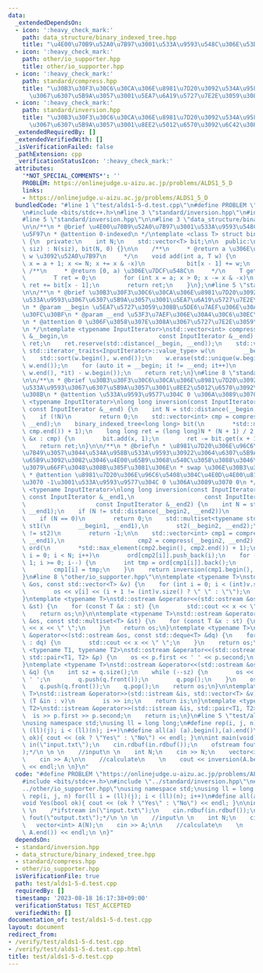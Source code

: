 ```yaml
---
data:
  _extendedDependsOn:
  - icon: ':heavy_check_mark:'
    path: data_structure/binary_indexed_tree.hpp
    title: "\u4E00\u70B9\u52A0\u7B97\u3001\u533A\u9593\u548C\u306E\u53D6\u5F97"
  - icon: ':heavy_check_mark:'
    path: other/io_supporter.hpp
    title: other/io_supporter.hpp
  - icon: ':heavy_check_mark:'
    path: standard/compress.hpp
    title: "\u30B3\u30F3\u30C6\u30CA\u306E\u8981\u7D20\u3092\u534A\u958B\u533A\u9593\
      \u3067\u6307\u5B9A\u3057\u3001\u5EA7\u6A19\u5727\u7E2E\u3059\u308B"
  - icon: ':heavy_check_mark:'
    path: standard/inversion.hpp
    title: "\u30B3\u30F3\u30C6\u30CA\u306E\u8981\u7D20\u3092\u534A\u958B\u533A\u9593\
      \u3067\u6307\u5B9A\u3057\u3001\u8EE2\u5012\u6570\u3092\u6C42\u3081\u308B"
  _extendedRequiredBy: []
  _extendedVerifiedWith: []
  _isVerificationFailed: false
  _pathExtension: cpp
  _verificationStatusIcon: ':heavy_check_mark:'
  attributes:
    '*NOT_SPECIAL_COMMENTS*': ''
    PROBLEM: https://onlinejudge.u-aizu.ac.jp/problems/ALDS1_5_D
    links:
    - https://onlinejudge.u-aizu.ac.jp/problems/ALDS1_5_D
  bundledCode: "#line 1 \"test/alds1-5-d.test.cpp\"\n#define PROBLEM \"https://onlinejudge.u-aizu.ac.jp/problems/ALDS1_5_D\"\
    \n#include <bits/stdc++.h>\n#line 3 \"standard/inversion.hpp\"\n#include <type_traits>\n\
    #line 5 \"standard/inversion.hpp\"\n\n#line 3 \"data_structure/binary_indexed_tree.hpp\"\
    \n\n/**\n * @brief \u4E00\u70B9\u52A0\u7B97\u3001\u533A\u9593\u548C\u306E\u53D6\
    \u5F97\n * @attention 0-indexed\n */\ntemplate <class T> struct binary_indexed_tree\
    \ {\n  private:\n    int N;\n    std::vector<T> bit;\n\n  public:\n    binary_indexed_tree(int\
    \ siz) : N(siz), bit(N, 0) {}\n\n    /**\n     * @return a \u306E\u4F4D\u7F6E\u306B\
    \ w \u3092\u52A0\u7B97\n     */\n    void add(int a, T w) {\n        for (int\
    \ x = a + 1; x <= N; x += x & -x)\n            bit[x - 1] += w;\n    }\n\n   \
    \ /**\n     * @return [0, a) \u306E\u7DCF\u548C\n     */\n    T get(int a) {\n\
    \        T ret = 0;\n        for (int x = a; x > 0; x -= x & -x)\n           \
    \ ret += bit[x - 1];\n        return ret;\n    }\n};\n#line 5 \"standard/compress.hpp\"\
    \n\n/**\n * @brief \u30B3\u30F3\u30C6\u30CA\u306E\u8981\u7D20\u3092\u534A\u958B\
    \u533A\u9593\u3067\u6307\u5B9A\u3057\u3001\u5EA7\u6A19\u5727\u7E2E\u3059\u308B\
    \n * @param __begin \u5EA7\u5727\u3059\u308B\u5DE6\u7AEF\u306E\u30A4\u30C6\u30EC\
    \u30FC\u30BF\n * @param __end \u53F3\u7AEF\u306E\u30A4\u30C6\u30EC\u30FC\u30BF\
    \n * @attention 0 \u306F\u3058\u307E\u308A\u3067\u5727\u7E2E\u3059\u308B\u3002\
    \n */\ntemplate <typename InputIterator>\nstd::vector<int> compress(const InputIterator\
    \ &__begin,\n                          const InputIterator &__end) {\n    std::vector<int>\
    \ ret;\n    ret.reserve(std::distance(__begin, __end));\n    std::vector<typename\
    \ std::iterator_traits<InputIterator>::value_type> w(\n        __begin, __end);\n\
    \    std::sort(w.begin(), w.end());\n    w.erase(std::unique(w.begin(), w.end()),\
    \ w.end());\n    for (auto it = __begin; it != __end; it++)\n        ret.push_back(std::lower_bound(w.begin(),\
    \ w.end(), *it) - w.begin());\n    return ret;\n}\n#line 8 \"standard/inversion.hpp\"\
    \n\n/**\n * @brief \u30B3\u30F3\u30C6\u30CA\u306E\u8981\u7D20\u3092\u534A\u958B\
    \u533A\u9593\u3067\u6307\u5B9A\u3057\u3001\u8EE2\u5012\u6570\u3092\u6C42\u3081\
    \u308B\n * @attention \u533A\u9593\u9577\u304C 0 \u306A\u3089\u3070 0\n */\ntemplate\
    \ <typename InputIterator>\nlong long inversion(const InputIterator &__begin,\
    \ const InputIterator &__end) {\n    int N = std::distance(__begin, __end);\n\
    \    if (!N)\n        return 0;\n    std::vector<int> cmp = compress(__begin,\
    \ __end);\n    binary_indexed_tree<long long> bit(\n        *std::max_element(cmp.begin(),\
    \ cmp.end()) + 1);\n    long long ret = (long long)N * (N + 1) / 2;\n    for (auto\
    \ &x : cmp) {\n        bit.add(x, 1);\n        ret -= bit.get(x + 1);\n    }\n\
    \    return ret;\n}\n\n/**\n * @brief\n * \u8981\u7D20\u306E\u96C6\u5408\u304C\
    \u7B49\u3057\u3044\u534A\u958B\u533A\u9593\u30922\u3064\u6307\u5B9A\u3002\u4E00\
    \u65B9\u3092\u3082\u3046\u4E00\u65B9\u3068\u540C\u3058\u3088\u3046\u306B\u4E26\
    \u3079\u66FF\u3048\u308B\u305F\u3081\u306E\n * swap \u306E\u30B3\u30B9\u30C8\n\
    \ * @attention \u8981\u7D20\u306E\u96C6\u5408\u304C\u4E0D\u4E00\u81F4\u306A\u3089\
    \u3070 -1\u3001\u533A\u9593\u9577\u304C 0 \u306A\u3089\u3070 0\n */\ntemplate\
    \ <typename InputIterator>\nlong long inversion(const InputIterator &__begin1,\
    \ const InputIterator &__end1,\n                    const InputIterator &__begin2,\n\
    \                    const InputIterator &__end2) {\n    int N = std::distance(__begin1,\
    \ __end1);\n    if (N != std::distance(__begin2, __end2))\n        return -1;\n\
    \    if (N == 0)\n        return 0;\n    std::multiset<typename std::iterator_traits<InputIterator>::value_type>\
    \ st1(\n        __begin1, __end1),\n        st2(__begin2, __end2);\n    if (st1\
    \ != st2)\n        return -1;\n\n    std::vector<int> cmp1 = compress(__begin1,\
    \ __end1),\n                     cmp2 = compress(__begin2, __end2);\n    std::vector<std::vector<int>>\
    \ ord(\n        *std::max_element(cmp2.begin(), cmp2.end()) + 1);\n    for (int\
    \ i = 0; i < N; i++)\n        ord[cmp2[i]].push_back(i);\n    for (int i = N -\
    \ 1; i >= 0; i--) {\n        int tmp = ord[cmp1[i]].back();\n        ord[cmp1[i]].pop_back();\n\
    \        cmp1[i] = tmp;\n    }\n    return inversion(cmp1.begin(), cmp1.end());\n\
    }\n#line 8 \"other/io_supporter.hpp\"\n\ntemplate <typename T>\nstd::ostream &operator<<(std::ostream\
    \ &os, const std::vector<T> &v) {\n    for (int i = 0; i < (int)v.size(); i++)\n\
    \        os << v[i] << (i + 1 != (int)v.size() ? \" \" : \"\");\n    return os;\n\
    }\ntemplate <typename T>\nstd::ostream &operator<<(std::ostream &os, const std::set<T>\
    \ &st) {\n    for (const T &x : st) {\n        std::cout << x << \" \";\n    }\n\
    \    return os;\n}\n\ntemplate <typename T>\nstd::ostream &operator<<(std::ostream\
    \ &os, const std::multiset<T> &st) {\n    for (const T &x : st) {\n        std::cout\
    \ << x << \" \";\n    }\n    return os;\n}\ntemplate <typename T>\nstd::ostream\
    \ &operator<<(std::ostream &os, const std::deque<T> &dq) {\n    for (const T &x\
    \ : dq) {\n        std::cout << x << \" \";\n    }\n    return os;\n}\ntemplate\
    \ <typename T1, typename T2>\nstd::ostream &operator<<(std::ostream &os, const\
    \ std::pair<T1, T2> &p) {\n    os << p.first << ' ' << p.second;\n    return os;\n\
    }\ntemplate <typename T>\nstd::ostream &operator<<(std::ostream &os, std::queue<T>\
    \ &q) {\n    int sz = q.size();\n    while (--sz) {\n        os << q.front() <<\
    \ ' ';\n        q.push(q.front());\n        q.pop();\n    }\n    os << q.front();\n\
    \    q.push(q.front());\n    q.pop();\n    return os;\n}\n\ntemplate <typename\
    \ T>\nstd::istream &operator>>(std::istream &is, std::vector<T> &v) {\n    for\
    \ (T &in : v)\n        is >> in;\n    return is;\n}\ntemplate <typename T1, typename\
    \ T2>\nstd::istream &operator>>(std::istream &is, std::pair<T1, T2> &p) {\n  \
    \  is >> p.first >> p.second;\n    return is;\n}\n#line 5 \"test/alds1-5-d.test.cpp\"\
    \nusing namespace std;\nusing ll = long long;\n#define rep(i, j, n) for(ll i =\
    \ (ll)(j); i < (ll)(n); i++)\n#define all(a) (a).begin(),(a).end()\nvoid Yes(bool\
    \ ok){ cout << (ok ? \"Yes\" : \"No\") << endl; }\n\nint main(void){\n \n    /*ifstream\
    \ in(\"input.txt\");\n    cin.rdbuf(in.rdbuf());\n    ofstream fout(\"output.txt\"\
    );*/\n \n \n    //input\n \n    int N;\n    cin >> N;\n    vector<int> A(N);\n\
    \    cin >> A;\n\n    //calculate\n    \n    cout << inversion(A.begin(), A.end())\
    \ << endl;\n \n}\n"
  code: "#define PROBLEM \"https://onlinejudge.u-aizu.ac.jp/problems/ALDS1_5_D\"\n\
    #include <bits/stdc++.h>\n#include \"../standard/inversion.hpp\"\n#include \"\
    ../other/io_supporter.hpp\"\nusing namespace std;\nusing ll = long long;\n#define\
    \ rep(i, j, n) for(ll i = (ll)(j); i < (ll)(n); i++)\n#define all(a) (a).begin(),(a).end()\n\
    void Yes(bool ok){ cout << (ok ? \"Yes\" : \"No\") << endl; }\n\nint main(void){\n\
    \ \n    /*ifstream in(\"input.txt\");\n    cin.rdbuf(in.rdbuf());\n    ofstream\
    \ fout(\"output.txt\");*/\n \n \n    //input\n \n    int N;\n    cin >> N;\n \
    \   vector<int> A(N);\n    cin >> A;\n\n    //calculate\n    \n    cout << inversion(A.begin(),\
    \ A.end()) << endl;\n \n}"
  dependsOn:
  - standard/inversion.hpp
  - data_structure/binary_indexed_tree.hpp
  - standard/compress.hpp
  - other/io_supporter.hpp
  isVerificationFile: true
  path: test/alds1-5-d.test.cpp
  requiredBy: []
  timestamp: '2023-08-18 16:17:38+09:00'
  verificationStatus: TEST_ACCEPTED
  verifiedWith: []
documentation_of: test/alds1-5-d.test.cpp
layout: document
redirect_from:
- /verify/test/alds1-5-d.test.cpp
- /verify/test/alds1-5-d.test.cpp.html
title: test/alds1-5-d.test.cpp
---
```

